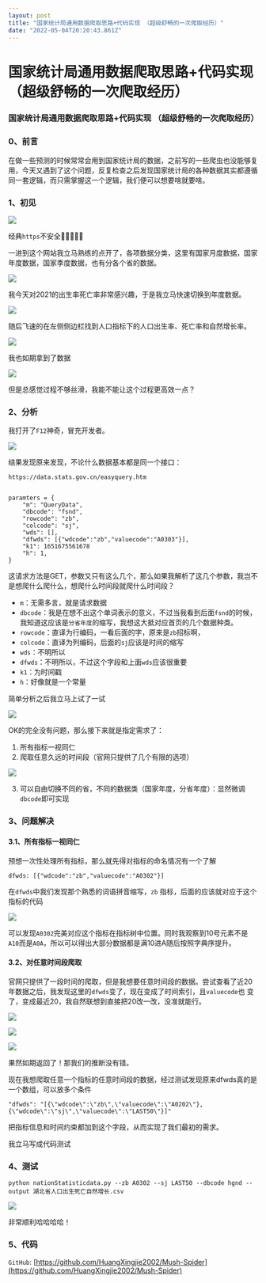 ```yaml
---
layout: post
title: "国家统计局通用数据爬取思路+代码实现 （超级舒畅的一次爬取经历）"
date: "2022-05-04T20:20:43.861Z"
---
```

国家统计局通用数据爬取思路+代码实现 （超级舒畅的一次爬取经历）
================================

### 国家统计局通用数据爬取思路+代码实现 （超级舒畅的一次爬取经历）

### 0、前言

在做一些预测的时候常常会用到国家统计局的数据，之前写的一些爬虫也没能够复用，今天又遇到了这个问题，反复检查之后发现国家统计局的各种数据其实都遵循同一套逻辑，而只需掌握这一个逻辑，我们便可以想要啥就要啥。

### 1、初见

![](https://pic.imgdb.cn/item/6272911b0947543129dae880.jpg)

经典`https`不安全🤪🤪🤪🤪🤪

一进到这个网站我立马熟练的点开了，各项数据分类，这里有国家月度数据，国家年度数据，国家季度数据，也有分各个省的数据。

![](https://pic.imgdb.cn/item/627291070947543129dab40f.jpg)

我今天对2021的出生率死亡率非常感兴趣，于是我立马快速切换到年度数据。

![](https://pic.imgdb.cn/item/627290f00947543129da7749.jpg)

随后飞速的在左侧侧边栏找到人口指标下的人口出生率、死亡率和自然增长率。

![](https://pic.imgdb.cn/item/6272909c0947543129d998f1.jpg)

我也如期拿到了数据

![](https://pic.imgdb.cn/item/627291590947543129db9c97.jpg)

但是总感觉过程不够丝滑，我能不能让这个过程更高效一点？

### 2、分析

我打开了`F12`神奇，冒充开发者。

![](https://pic.imgdb.cn/item/627291c00947543129dd20fd.jpg)

结果发现原来发现，不论什么数据基本都是同一个接口：

    https://data.stats.gov.cn/easyquery.htm
    

    paramters = {
        "m": "QueryData",
        "dbcode": "fsnd",
        "rowcode": "zb",
        "colcode": "sj",
        "wds": [], 
        "dfwds": [{"wdcode":"zb","valuecode":"A0303"}],
        "k1": 1651675561678
        "h": 1,
    }
    

这请求方法是GET，参数又只有这么几个，那么如果我解析了这几个参数，我岂不是想爬什么爬什么，想爬什么时间段就爬什么时间段？

*   `m`：无需多言，就是请求数据
*   `dbcode`：我是在想不出这个单词表示的意义，不过当我看到后面`fsnd`的时候，我知道这应该是`分省年度`的缩写，我想这大抵对应首页的几个数据种类。
*   `rowcode`：直译为行编码，一看后面的字，原来是`zb`招标啊，
*   `colcode`：直译为列编码，后面的`sj`应该是时间的缩写
*   `wds`：不明所以
*   `dfwds`：不明所以，不过这个字段和上面`wds`应该很重要
*   `k1`：为时间戳
*   `h`：好像就是一个常量

简单分析之后我立马上试了一试

![](https://pic.imgdb.cn/item/627293f20947543129e753b6.jpg)

OK的完全没有问题，那么接下来就是指定需求了：

1.  所有指标一视同仁
2.  爬取任意久远的时间段（官网只提供了几个有限的选项）

![](https://pic.imgdb.cn/item/6272945a0947543129e90275.jpg)

3.  可以自由切换不同的省，不同的数据类（国家年度，分省年度）：显然微调`dbcode`即可实现

### 3、问题解决

#### 3.1、所有指标一视同仁

预想一次性处理所有指标，那么就先得对指标的命名情况有一个了解

    dfwds: [{"wdcode":"zb","valuecode":"A0302"}]
    

在`dfwds`中我们发现那个熟悉的词语拼音缩写，`zb` 指标，后面的应该就对应于这个指标的代码

![](https://pic.imgdb.cn/item/627295da0947543129edbd78.jpg)

可以发现`A0302`完美对应这个指标在指标树中位置。同时我观察到10号元素不是`A10`而是`A0A`，所以可以得出大部分数据都是满10进A随后按照字典序提升。

#### 3.2、对任意时间段爬取

官网只提供了一段时间的爬取，但是我想要任意时间段的数据。尝试查看了近20年数据之后，我发现这里的`dfwds`变了，现在变成了时间索引，且`valuecode`也 变了，变成最近20，我自然联想到直接把20改一改，没准就能行。

![](https://pic.imgdb.cn/item/627296e70947543129f0ea4e.jpg)

![](https://pic.imgdb.cn/item/6272976a0947543129f25070.jpg)

![](https://pic.imgdb.cn/item/627297a10947543129f2ddac.jpg)

果然如期返回了！那我们的推断没有错。

现在我想爬取任意一个指标的任意时间段的数据，经过测试发现原来dfwds真的是一个数组，可以放多个条件

    "dfwds": "[{\"wdcode\":\"zb\",\"valuecode\":\"A0202\"},{\"wdcode\":\"sj\",\"valuecode\":\"LAST50\"}]"
    

把指标信息和时间约束都加到这个字段，从而实现了我们最初的需求。

我立马写成代码测试

### 4、测试

    python nationStatisticdata.py --zb A0302 --sj LAST50 --dbcode hgnd --output 湖北省人口出生死亡自然增长.csv
    

![](https://pic.imgdb.cn/item/627298d00947543129f601be.jpg)

非常顺利哈哈哈哈！

### 5、代码

`GitHub`: [https://github.com/HuangXingjie2002/Mush-Spider](https://github.com/HuangXingjie2002/Mush-Spider)